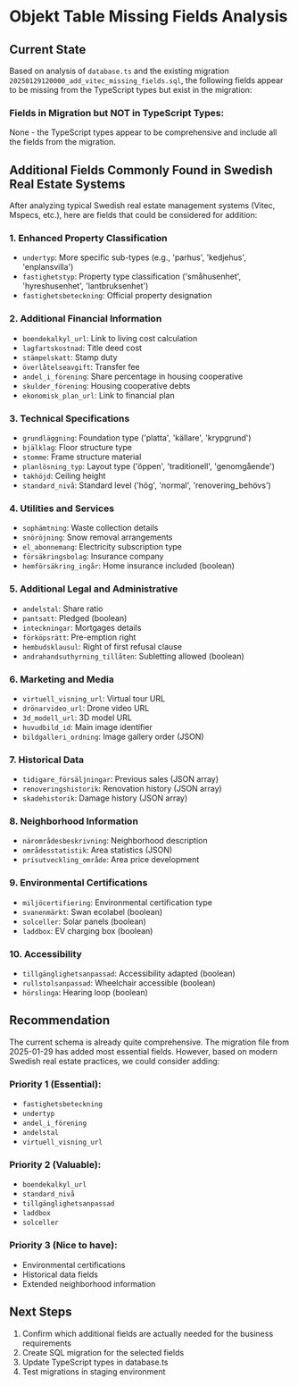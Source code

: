 # Objekt Table Missing Fields Analysis

## Current State
Based on analysis of `database.ts` and the existing migration `20250129120000_add_vitec_missing_fields.sql`, the following fields appear to be missing from the TypeScript types but exist in the migration:

### Fields in Migration but NOT in TypeScript Types:
None - the TypeScript types appear to be comprehensive and include all the fields from the migration.

## Additional Fields Commonly Found in Swedish Real Estate Systems

After analyzing typical Swedish real estate management systems (Vitec, Mspecs, etc.), here are fields that could be considered for addition:

### 1. Enhanced Property Classification
- `undertyp`: More specific sub-types (e.g., 'parhus', 'kedjehus', 'enplansvilla')
- `fastighetstyp`: Property type classification ('småhusenhet', 'hyreshusenhet', 'lantbruksenhet')
- `fastighetsbeteckning`: Official property designation

### 2. Additional Financial Information
- `boendekalkyl_url`: Link to living cost calculation
- `lagfartskostnad`: Title deed cost
- `stämpelskatt`: Stamp duty
- `överlåtelseavgift`: Transfer fee
- `andel_i_förening`: Share percentage in housing cooperative
- `skulder_förening`: Housing cooperative debts
- `ekonomisk_plan_url`: Link to financial plan

### 3. Technical Specifications
- `grundläggning`: Foundation type ('platta', 'källare', 'krypgrund')
- `bjälklag`: Floor structure type
- `stomme`: Frame structure material
- `planlösning_typ`: Layout type ('öppen', 'traditionell', 'genomgående')
- `takhöjd`: Ceiling height
- `standard_nivå`: Standard level ('hög', 'normal', 'renovering_behövs')

### 4. Utilities and Services
- `sophämtning`: Waste collection details
- `snöröjning`: Snow removal arrangements
- `el_abonnemang`: Electricity subscription type
- `försäkringsbolag`: Insurance company
- `hemförsäkring_ingår`: Home insurance included (boolean)

### 5. Additional Legal and Administrative
- `andelstal`: Share ratio
- `pantsatt`: Pledged (boolean)
- `inteckningar`: Mortgages details
- `förköpsrätt`: Pre-emption right
- `hembudsklausul`: Right of first refusal clause
- `andrahandsuthyrning_tillåten`: Subletting allowed (boolean)

### 6. Marketing and Media
- `virtuell_visning_url`: Virtual tour URL
- `drönarvideo_url`: Drone video URL
- `3d_modell_url`: 3D model URL
- `huvudbild_id`: Main image identifier
- `bildgalleri_ordning`: Image gallery order (JSON)

### 7. Historical Data
- `tidigare_försäljningar`: Previous sales (JSON array)
- `renoveringshistorik`: Renovation history (JSON array)
- `skadehistorik`: Damage history (JSON array)

### 8. Neighborhood Information
- `närområdesbeskrivning`: Neighborhood description
- `områdesstatistik`: Area statistics (JSON)
- `prisutveckling_område`: Area price development

### 9. Environmental Certifications
- `miljöcertifiering`: Environmental certification type
- `svanenmärkt`: Swan ecolabel (boolean)
- `solceller`: Solar panels (boolean)
- `laddbox`: EV charging box (boolean)

### 10. Accessibility
- `tillgänglighetsanpassad`: Accessibility adapted (boolean)
- `rullstolsanpassad`: Wheelchair accessible (boolean)
- `hörslinga`: Hearing loop (boolean)

## Recommendation

The current schema is already quite comprehensive. The migration file from 2025-01-29 has added most essential fields. However, based on modern Swedish real estate practices, we could consider adding:

### Priority 1 (Essential):
- `fastighetsbeteckning`
- `undertyp`
- `andel_i_förening`
- `andelstal`
- `virtuell_visning_url`

### Priority 2 (Valuable):
- `boendekalkyl_url`
- `standard_nivå`
- `tillgänglighetsanpassad`
- `laddbox`
- `solceller`

### Priority 3 (Nice to have):
- Environmental certifications
- Historical data fields
- Extended neighborhood information

## Next Steps

1. Confirm which additional fields are actually needed for the business requirements
2. Create SQL migration for the selected fields
3. Update TypeScript types in database.ts
4. Test migrations in staging environment